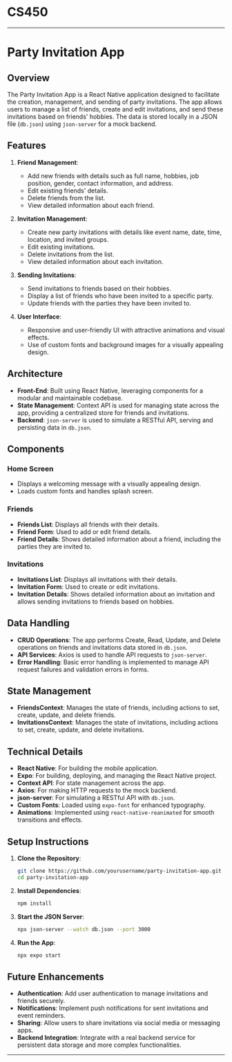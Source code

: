 # CS450
---

# Party Invitation App

## Overview

The Party Invitation App is a React Native application designed to facilitate the creation, management, and sending of party invitations. The app allows users to manage a list of friends, create and edit invitations, and send these invitations based on friends' hobbies. The data is stored locally in a JSON file (`db.json`) using `json-server` for a mock backend.

## Features

1. **Friend Management**:
   - Add new friends with details such as full name, hobbies, job position, gender, contact information, and address.
   - Edit existing friends' details.
   - Delete friends from the list.
   - View detailed information about each friend.

2. **Invitation Management**:
   - Create new party invitations with details like event name, date, time, location, and invited groups.
   - Edit existing invitations.
   - Delete invitations from the list.
   - View detailed information about each invitation.

3. **Sending Invitations**:
   - Send invitations to friends based on their hobbies.
   - Display a list of friends who have been invited to a specific party.
   - Update friends with the parties they have been invited to.

4. **User Interface**:
   - Responsive and user-friendly UI with attractive animations and visual effects.
   - Use of custom fonts and background images for a visually appealing design.

## Architecture

- **Front-End**: Built using React Native, leveraging components for a modular and maintainable codebase.
- **State Management**: Context API is used for managing state across the app, providing a centralized store for friends and invitations.
- **Backend**: `json-server` is used to simulate a RESTful API, serving and persisting data in `db.json`.

## Components

### Home Screen
- Displays a welcoming message with a visually appealing design.
- Loads custom fonts and handles splash screen.

### Friends
- **Friends List**: Displays all friends with their details.
- **Friend Form**: Used to add or edit friend details.
- **Friend Details**: Shows detailed information about a friend, including the parties they are invited to.

### Invitations
- **Invitations List**: Displays all invitations with their details.
- **Invitation Form**: Used to create or edit invitations.
- **Invitation Details**: Shows detailed information about an invitation and allows sending invitations to friends based on hobbies.

## Data Handling

- **CRUD Operations**: The app performs Create, Read, Update, and Delete operations on friends and invitations data stored in `db.json`.
- **API Services**: Axios is used to handle API requests to `json-server`.
- **Error Handling**: Basic error handling is implemented to manage API request failures and validation errors in forms.

## State Management

- **FriendsContext**: Manages the state of friends, including actions to set, create, update, and delete friends.
- **InvitationsContext**: Manages the state of invitations, including actions to set, create, update, and delete invitations.

## Technical Details

- **React Native**: For building the mobile application.
- **Expo**: For building, deploying, and managing the React Native project.
- **Context API**: For state management across the app.
- **Axios**: For making HTTP requests to the mock backend.
- **json-server**: For simulating a RESTful API with `db.json`.
- **Custom Fonts**: Loaded using `expo-font` for enhanced typography.
- **Animations**: Implemented using `react-native-reanimated` for smooth transitions and effects.

## Setup Instructions

1. **Clone the Repository**:
   ```sh
   git clone https://github.com/yourusername/party-invitation-app.git
   cd party-invitation-app
   ```

2. **Install Dependencies**:
   ```sh
   npm install
   ```

3. **Start the JSON Server**:
   ```sh
   npx json-server --watch db.json --port 3000
   ```

4. **Run the App**:
   ```sh
   npx expo start
   ```

## Future Enhancements

- **Authentication**: Add user authentication to manage invitations and friends securely.
- **Notifications**: Implement push notifications for sent invitations and event reminders.
- **Sharing**: Allow users to share invitations via social media or messaging apps.
- **Backend Integration**: Integrate with a real backend service for persistent data storage and more complex functionalities.

---

